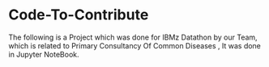 # Code-To-Contribute
The following is a Project which was done for IBMz Datathon by our Team, which is related to Primary Consultancy Of Common Diseases , It was done in Jupyter NoteBook.
